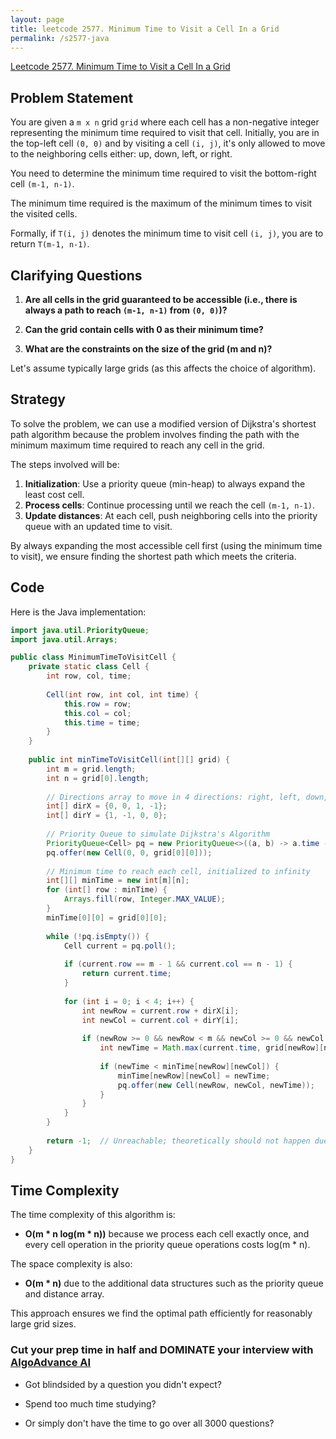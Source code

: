 ```yaml
---
layout: page
title: leetcode 2577. Minimum Time to Visit a Cell In a Grid
permalink: /s2577-java
---
```

[Leetcode 2577. Minimum Time to Visit a Cell In a Grid](https://algoadvance.github.io/algoadvance/l2577)
## Problem Statement

You are given a `m x n` grid `grid` where each cell has a non-negative integer representing the minimum time required to visit that cell. Initially, you are in the top-left cell `(0, 0)` and by visiting a cell `(i, j)`, it's only allowed to move to the neighboring cells either: up, down, left, or right. 

You need to determine the minimum time required to visit the bottom-right cell `(m-1, n-1)`.

The minimum time required is the maximum of the minimum times to visit the visited cells.

Formally, if `T(i, j)` denotes the minimum time to visit cell `(i, j)`, you are to return `T(m-1, n-1)`.

## Clarifying Questions

1. **Are all cells in the grid guaranteed to be accessible (i.e., there is always a path to reach `(m-1, n-1)` from `(0, 0)`)?**
   
2. **Can the grid contain cells with 0 as their minimum time?**

3. **What are the constraints on the size of the grid (m and n)?**

Let's assume typically large grids (as this affects the choice of algorithm).

## Strategy

To solve the problem, we can use a modified version of Dijkstra's shortest path algorithm because the problem involves finding the path with the minimum maximum time required to reach any cell in the grid.

The steps involved will be:

1. **Initialization**: Use a priority queue (min-heap) to always expand the least cost cell.
2. **Process cells**: Continue processing until we reach the cell `(m-1, n-1)`.
3. **Update distances**: At each cell, push neighboring cells into the priority queue with an updated time to visit.

By always expanding the most accessible cell first (using the minimum time to visit), we ensure finding the shortest path which meets the criteria.

## Code

Here is the Java implementation:

```java
import java.util.PriorityQueue;
import java.util.Arrays;

public class MinimumTimeToVisitCell {
    private static class Cell {
        int row, col, time;
        
        Cell(int row, int col, int time) {
            this.row = row;
            this.col = col;
            this.time = time;
        }
    }
    
    public int minTimeToVisitCell(int[][] grid) {
        int m = grid.length;
        int n = grid[0].length;
        
        // Directions array to move in 4 directions: right, left, down, up
        int[] dirX = {0, 0, 1, -1};
        int[] dirY = {1, -1, 0, 0};
        
        // Priority Queue to simulate Dijkstra's Algorithm
        PriorityQueue<Cell> pq = new PriorityQueue<>((a, b) -> a.time - b.time);
        pq.offer(new Cell(0, 0, grid[0][0]));
        
        // Minimum time to reach each cell, initialized to infinity
        int[][] minTime = new int[m][n];
        for (int[] row : minTime) {
            Arrays.fill(row, Integer.MAX_VALUE);
        }
        minTime[0][0] = grid[0][0];
        
        while (!pq.isEmpty()) {
            Cell current = pq.poll();
            
            if (current.row == m - 1 && current.col == n - 1) {
                return current.time;
            }
            
            for (int i = 0; i < 4; i++) {
                int newRow = current.row + dirX[i];
                int newCol = current.col + dirY[i];
                
                if (newRow >= 0 && newRow < m && newCol >= 0 && newCol < n) {
                    int newTime = Math.max(current.time, grid[newRow][newCol]);
                    
                    if (newTime < minTime[newRow][newCol]) {
                        minTime[newRow][newCol] = newTime;
                        pq.offer(new Cell(newRow, newCol, newTime));
                    }
                }
            }
        }
        
        return -1;  // Unreachable; theoretically should not happen due to problem guarantees.
    }
}
```

## Time Complexity

The time complexity of this algorithm is:

- **O(m * n log(m * n))** because we process each cell exactly once, and every cell operation in the priority queue operations costs log(m * n).

The space complexity is also:

- **O(m * n)** due to the additional data structures such as the priority queue and distance array.

This approach ensures we find the optimal path efficiently for reasonably large grid sizes.


### Cut your prep time in half and DOMINATE your interview with [AlgoAdvance AI](https://algoAdvance.com)

- Got blindsided by a question you didn't expect?

- Spend too much time studying?

- Or simply don't have the time to go over all 3000 questions?

